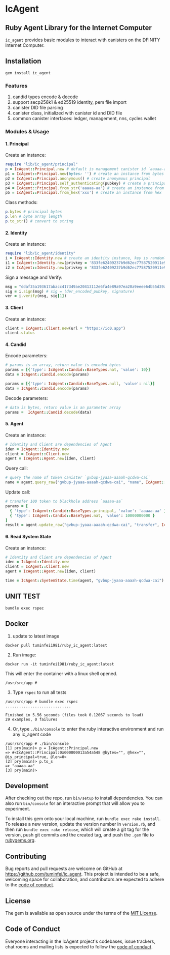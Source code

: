 # IcAgent

## Ruby Agent Library for the Internet Computer

`ic_agent` provides basic modules to interact with canisters on the DFINITY Internet Computer.


## Installation

```
gem install ic_agent
```

### Features

1. candid types encode & decode
2. support secp256k1 & ed25519 identity, pem file import
3. canister DID file parsing
4. canister class, initialized with canister id and DID file
5. common canister interfaces: ledger, management, nns, cycles wallet

### Modules & Usage

#### 1. Principal

Create an instance:

```ruby
require "lib/ic_agent/principal"
p = IcAgent::Principal.new # default is management canister id `aaaaa-aa`
p1 = IcAgent::Principal.new(bytes: '') # create an instance from bytes
p2 = IcAgent::Principal.anonymous() # create anonymous principal
p3 = IcAgent::Principal.self_authenticating(pubkey) # create a principal from public key
p4 = IcAgent::Principal.from_str('aaaaa-aa') # create an instance from string
p5 = IcAgent::Principal.from_hex('xxx') # create an instance from hex
```

Class methods:

```ruby
p.bytes # principal bytes
p.len # byte array length
p.to_str() # convert to string
```

#### 2. Identity

Create an instance:

```ruby
require "lib/ic_agent/identity"
i = IcAgent::Identity.new # create an identity instance, key is randomly generated
i1 = IcAgent::Identity.new(privkey = '833fe62409237b9d62ec77587520911e9a759cec1d19755b7da901b96dca3d42') # create an instance from private key
i2 = IcAgent::Identity.new(privkey = '833fe62409237b9d62ec77587520911e9a759cec1d19755b7da901b96dca3d42', type = 'secp256k1')
```

Sign a message and Verify:

```ruby
msg = "ddaf35a193617abacc417349ae20413112e6fa4e89a97ea20a9eeee64b55d39a2192992a274fc1a836ba3c23a3feebbd454d4423643ce80e2a9ac94fa54ca49f"
sig = i.sign(msg) # sig = (der_encoded_pubkey, signature)
ver = i.verify(msg, sig[1])
```

#### 3. Client

Create an instance:

```ruby
client = IcAgent::Client.new(url = "https://ic0.app")
client.status
```

#### 4. Candid

Encode parameters:

```ruby
# params is an array, return value is encoded bytes
params = [{'type': IcAgent::Candid::BaseTypes.nat, 'value': 10}]
data = IcAgent::Candid.encode(params)

params = [{'type': IcAgent::Candid::BaseTypes.null, 'value': nil}]
data = IcAgent::Candid.encode(params)
```

Decode parameters:

```ruby
# data is bytes, return value is an parameter array
params =  IcAgent::Candid.decode(data)
```

#### 5. Agent

Create an instance:

```ruby
# Identity and Client are dependencies of Agent
iden = IcAgent::Identity.new
client = IcAgent::Client.new
agent = IcAgent::Agent.new(iden, client)
```

Query call:

```ruby
# query the name of token canister `gvbup-jyaaa-aaaah-qcdwa-cai`
name = agent.query_raw("gvbup-jyaaa-aaaah-qcdwa-cai", "name", IcAgent::Candid.encode([]))
```

Update call:

```ruby
# transfer 100 token to blackhole address `aaaaa-aa`
params = [
  { 'type': IcAgent::Candid::BaseTypes.principal, 'value': 'aaaaa-aa' },
  { 'type': IcAgent::Candid::BaseTypes.nat, 'value': 10000000000 }
]
result = agent.update_raw("gvbup-jyaaa-aaaah-qcdwa-cai", "transfer", IcAgent::Candid.encode(params))
```

#### 6. Read System State

Create an instance:

```ruby
# Identity and Client are dependencies of Agent
iden = IcAgent::Identity.new
client = IcAgent::Client.new
agent = IcAgent::Agent.new(iden, client)

time = IcAgent::SyetemState.time(agent, "gvbup-jyaaa-aaaah-qcdwa-cai")
```

## UNIT TEST

```
bundle exec rspec  
```

## Docker

1. update to latest image

`docker pull tuminfei1981/ruby_ic_agent:latest`

2. Run image:

`docker run -it tuminfei1981/ruby_ic_agent:latest`

This  will enter the container with a linux shell opened.

```shell
/usr/src/app # 
```

3. Type `rspec` to run all tests

```shell
/usr/src/app # bundle exec rspec
.............................

Finished in 5.56 seconds (files took 0.12067 seconds to load)
29 examples, 0 failures

```

4. Or, type `./bin/console` to enter the ruby interactive environment and run any ic_agent code

```shell
/usr/src/app # ./bin/console
[1] pry(main)> p = IcAgent::Principal.new
=> #<IcAgent::Principal:0x000000013a54a548 @bytes="", @hex="", @is_principal=true, @len=0>
[2] pry(main)> p.to_s
=> "aaaaa-aa"
[3] pry(main)>
```

## Development

After checking out the repo, run `bin/setup` to install dependencies. You can also run `bin/console` for an interactive prompt that will allow you to experiment.

To install this gem onto your local machine, run `bundle exec rake install`. To release a new version, update the version number in `version.rb`, and then run `bundle exec rake release`, which will create a git tag for the version, push git commits and the created tag, and push the `.gem` file to [rubygems.org](https://rubygems.org).

## Contributing

Bug reports and pull requests are welcome on GitHub at https://github.com/tuminfei/ic_agent. This project is intended to be a safe, welcoming space for collaboration, and contributors are expected to adhere to the [code of conduct](https://github.com/tuminfei/ic_agent/blob/main/CODE_OF_CONDUCT.md).

## License

The gem is available as open source under the terms of the [MIT License](https://opensource.org/licenses/MIT).

## Code of Conduct

Everyone interacting in the IcAgent project's codebases, issue trackers, chat rooms and mailing lists is expected to follow the [code of conduct](https://github.com/tuminfei/ic_agent/blob/main/CODE_OF_CONDUCT.md).
